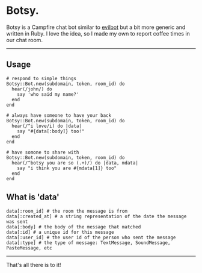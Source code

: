# Botsy.

Botsy is a Campfire chat bot similar to [evilbot](https://github.com/defunkt/evilbot) but a bit more generic and written in Ruby.  I love the idea, so I made my own to report coffee times in our chat room.

---

## Usage

    # respond to simple things
    Botsy::Bot.new(subdomain, token, room_id) do
      hear(/john/) do
        say 'who said my name?'
      end
    end

    # always have someone to have your back
    Botsy::Bot.new(subdomain, token, room_id) do
      hear(/^i love/i) do |data|
        say "#{data[:body]} too!"
      end
    end

    # have somone to share with
    Botsy::Bot.new(subdomain, token, room_id) do
      hear(/^botsy you are so (.+)/) do |data, mdata|
        say "i think you are #{mdata[1]} too"
      end
    end

## What is 'data'

    data[:room_id] # the room the message is from
    data[:created_at] # a string representation of the date the message was sent
    data[:body] # the body of the message that matched
    data[:id] # a unique id for this message
    data[:user_id] # the user id of the person who sent the message
    data[:type] # the type of message: TextMessage, SoundMessage, PasteMessage, etc

---

That's all there is to it!
